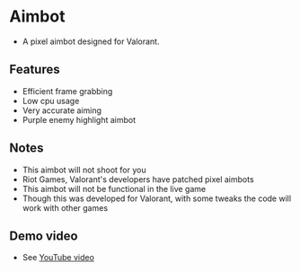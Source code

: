 # Aimbot
- A pixel aimbot designed for Valorant.

## Features
* Efficient frame grabbing
* Low cpu usage
* Very accurate aiming
* Purple enemy highlight aimbot

## Notes
* This aimbot will not shoot for you
* Riot Games, Valorant's developers have patched pixel aimbots
* This aimbot will not be functional in the live game
* Though this was developed for Valorant, with some tweaks the code will work with other games

## Demo video
* See [YouTube video](https://www.youtube.com/watch?v=IQoVYhcJL_k)
